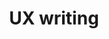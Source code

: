 ---
title: UX writing
intro: Copy written for user-facing touchpoints, such as buttons, dialogues and labels.
layout: listing
---